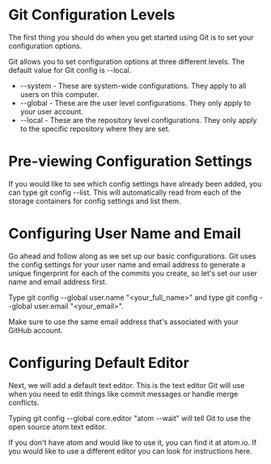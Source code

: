 Git Configuration Levels
========

The first thing you should do when you get started using Git is to set your configuration options.

Git allows you to set configuration options at three different levels. The default value for Git config is --local.

- --system - These are system-wide configurations. They apply to all users on this computer.
- --global - These are the user level configurations. They only apply to your user account.
- --local - These are the repository level configurations. They only apply to the specific repository where they are set.


Pre-viewing Configuration Settings
========

If you would like to see which config settings have already been added, you can type git config --list. This will automatically read from each of the storage containers for config settings and list them.

Configuring User Name and Email
==================
Go ahead and follow along as we set up our basic configurations. Git uses the config settings for your user name and email address to generate a unique fingerprint for each of the commits you create, so let's set our user name and email address first.

Type git config --global user.name "<your_full_name>" and type git config --global user.email "<your_email>".

Make sure to use the same email address that's associated with your GitHub account.


Configuring Default Editor
========

Next, we will add a default text editor. This is the text editor Git will use when you need to edit things like commit messages or handle merge conflicts.

Typing git config --global core.editor "atom --wait" will tell Git to use the open source atom text editor.

If you don't have atom and would like to use it, you can find it at atom.io. If you would like to use a different editor you can look for instructions here.
